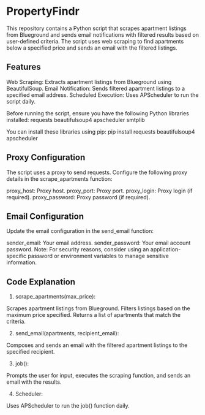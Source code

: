 # PropertyFindr
This repository contains a Python script that scrapes apartment listings from Blueground and sends email notifications with filtered results based on user-defined criteria. The script uses web scraping to find apartments below a specified price and sends an email with the filtered listings.

## Features
Web Scraping: Extracts apartment listings from Blueground using BeautifulSoup.
Email Notification: Sends filtered apartment listings to a specified email address.
Scheduled Execution: Uses APScheduler to run the script daily.


Before running the script, ensure you have the following Python libraries installed:
requests
beautifulsoup4
apscheduler
smtplib

You can install these libraries using pip:
pip install requests beautifulsoup4 apscheduler

## Proxy Configuration
The script uses a proxy to send requests. Configure the following proxy details in the scrape_apartments function:

proxy_host: Proxy host.
proxy_port: Proxy port.
proxy_login: Proxy login (if required).
proxy_password: Proxy password (if required).

## Email Configuration
Update the email configuration in the send_email function:

sender_email: Your email address.
sender_password: Your email account password. Note: For security reasons, consider using an application-specific password or environment variables to manage sensitive information.

## Code Explanation
1. scrape_apartments(max_price):

Scrapes apartment listings from Blueground.
Filters listings based on the maximum price specified.
Returns a list of apartments that match the criteria.

2. send_email(apartments, recipient_email):

Composes and sends an email with the filtered apartment listings to the specified recipient.

3. job():

Prompts the user for input, executes the scraping function, and sends an email with the results.

4. Scheduler:

Uses APScheduler to run the job() function daily.

